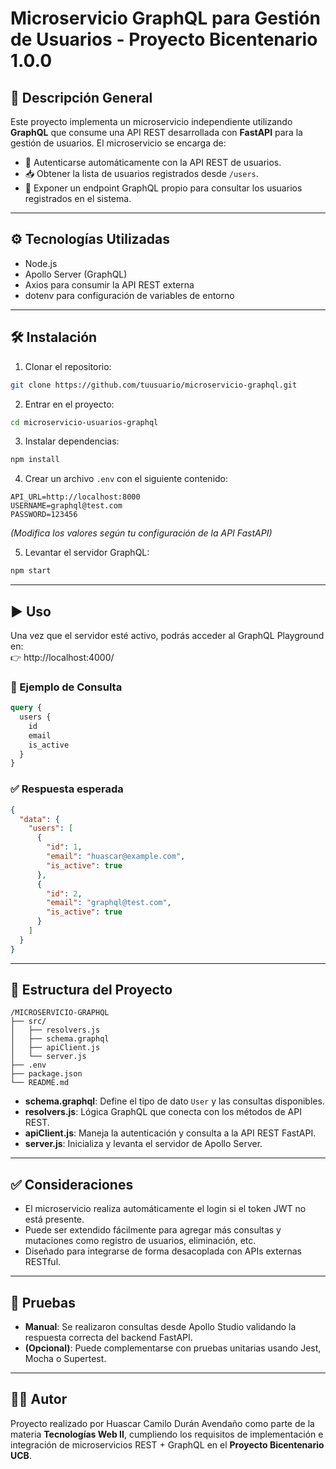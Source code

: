 # Microservicio GraphQL para Gestión de Usuarios - Proyecto Bicentenario 1.0.0

## 📌 Descripción General

Este proyecto implementa un microservicio independiente utilizando **GraphQL** que consume una API REST desarrollada con **FastAPI** para la gestión de usuarios. El microservicio se encarga de:

- 🔐 Autenticarse automáticamente con la API REST de usuarios.
- 📥 Obtener la lista de usuarios registrados desde `/users`.
- 🚀 Exponer un endpoint GraphQL propio para consultar los usuarios registrados en el sistema.

---

## ⚙️ Tecnologías Utilizadas

- Node.js
- Apollo Server (GraphQL)
- Axios para consumir la API REST externa
- dotenv para configuración de variables de entorno

---

## 🛠️ Instalación

1. Clonar el repositorio:

```bash
git clone https://github.com/tuusuario/microservicio-graphql.git
```

2. Entrar en el proyecto:

```bash
cd microservicio-usuarios-graphql
```

3. Instalar dependencias:

```bash
npm install
```

4. Crear un archivo `.env` con el siguiente contenido:

```env
API_URL=http://localhost:8000
USERNAME=graphql@test.com
PASSWORD=123456
```

*(Modifica los valores según tu configuración de la API FastAPI)*

5. Levantar el servidor GraphQL:

```bash
npm start
```

---

## ▶️ Uso

Una vez que el servidor esté activo, podrás acceder al GraphQL Playground en:  
👉 http://localhost:4000/

### 📄 Ejemplo de Consulta

```graphql
query {
  users {
    id
    email
    is_active
  }
}
```

### ✅ Respuesta esperada

```json
{
  "data": {
    "users": [
      {
        "id": 1,
        "email": "huascar@example.com",
        "is_active": true
      },
      {
        "id": 2,
        "email": "graphql@test.com",
        "is_active": true
      }
    ]
  }
}
```

---

## 🧱 Estructura del Proyecto

```
/MICROSERVICIO-GRAPHQL
├── src/
│   ├── resolvers.js
│   ├── schema.graphql
│   ├── apiClient.js
│   └── server.js
├── .env
├── package.json
└── README.md
```

- **schema.graphql**: Define el tipo de dato `User` y las consultas disponibles.
- **resolvers.js**: Lógica GraphQL que conecta con los métodos de API REST.
- **apiClient.js**: Maneja la autenticación y consulta a la API REST FastAPI.
- **server.js**: Inicializa y levanta el servidor de Apollo Server.

---

## ✅ Consideraciones

- El microservicio realiza automáticamente el login si el token JWT no está presente.
- Puede ser extendido fácilmente para agregar más consultas y mutaciones como registro de usuarios, eliminación, etc.
- Diseñado para integrarse de forma desacoplada con APIs externas RESTful.

---

## 🧪 Pruebas

- **Manual**: Se realizaron consultas desde Apollo Studio validando la respuesta correcta del backend FastAPI.
- **(Opcional)**: Puede complementarse con pruebas unitarias usando Jest, Mocha o Supertest.

---

## 👨‍💻 Autor

Proyecto realizado por Huascar Camilo Durán Avendaño como parte de la materia **Tecnologías Web II**, cumpliendo los requisitos de implementación e integración de microservicios REST + GraphQL en el **Proyecto Bicentenario UCB**.